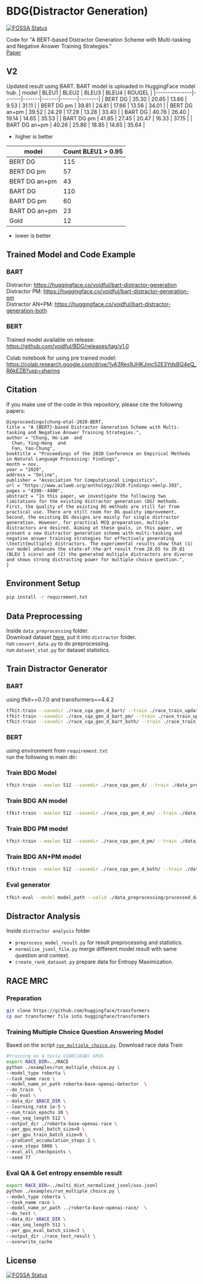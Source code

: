 # BDG(Distractor Generation)

[![FOSSA Status](https://app.fossa.com/api/projects/git%2Bgithub.com%2Fvoidful%2FBDG.svg?type=shield)](https://app.fossa.com/projects/git%2Bgithub.com%2Fvoidful%2FBDG?ref=badge_shield)

Code for "A BERT-based Distractor Generation Scheme with Multi-tasking and
Negative Answer Training Strategies."  
[Paper](https://www.aclweb.org/anthology/2020.findings-emnlp.393/)

## V2

Updated result using BART. BART model is uploaded in HuggingFace model hub. |
model | BLEU1 | BLEU2 | BLEU3 | BLEU4 | ROUGEL |
|---------------|-------|-------|-------|-------|--------| | BERT DG | 35.30 |
20.65 | 13.66 | 9.53 | 31.11 | | BERT DG pm | 39.81 | 24.81 | 17.66 | 13.56 |
34.01 | | BERT DG an+pm | 39.52 | 24.29 | 17.28 | 13.28 | 33.40 | | BART DG |
40.76 | 26.40 | 19.14 | 14.65 | 35.53 | | BART DG pm | 41.85 | 27.45 | 20.47 |
16.33 | 37.15 | | BART DG an+pm | 40.26 | 25.86 | 18.85 | 14.65 | 35.64 |

- higher is better

| model         | Count BLEU1 > 0.95 |
| ------------- | ------------------ |
| BERT DG       | 115                |
| BERT DG pm    | 57                 |
| BERT DG an+pm | 43                 |
| BART DG       | 110                |
| BART DG pm    | 60                 |
| BART DG an+pm | 23                 |
| Gold          | 12                 |

- lower is better

## Trained Model and Code Example

### BART

Distractor: https://huggingface.co/voidful/bart-distractor-generation  
Distractor PM: https://huggingface.co/voidful/bart-distractor-generation-pm  
Distractor AN+PM: https://huggingface.co/voidful/bart-distractor-generation-both

### BERT

Trained model available on release:  
https://github.com/voidful/BDG/releases/tag/v1.0

Colab notebook for using pre trained model:  
https://colab.research.google.com/drive/1yA3Rex9JHKJmc52E3YdsBQ4eQ_R6kEZB?usp=sharing

## Citation

If you make use of the code in this repository, please cite the following
papers:

    @inproceedings{chung-etal-2020-BERT,
    title = "A {BERT}-based Distractor Generation Scheme with Multi-tasking and Negative Answer Training Strategies.",
    author = "Chung, Ho-Lam  and
      Chan, Ying-Hong  and
      Fan, Yao-Chung",
    booktitle = "Proceedings of the 2020 Conference on Empirical Methods in Natural Language Processing: Findings",
    month = nov,
    year = "2020",
    address = "Online",
    publisher = "Association for Computational Linguistics",
    url = "https://www.aclweb.org/anthology/2020.findings-emnlp.393",
    pages = "4390--4400",
    abstract = "In this paper, we investigate the following two limitations for the existing distractor generation (DG) methods. First, the quality of the existing DG methods are still far from practical use. There are still room for DG quality improvement. Second, the existing DG designs are mainly for single distractor generation. However, for practical MCQ preparation, multiple distractors are desired. Aiming at these goals, in this paper, we present a new distractor generation scheme with multi-tasking and negative answer training strategies for effectively generating \textit{multiple} distractors. The experimental results show that (1) our model advances the state-of-the-art result from 28.65 to 39.81 (BLEU 1 score) and (2) the generated multiple distractors are diverse and shows strong distracting power for multiple choice question.",
    }

## Environment Setup

```bash
pip install -r requirement.txt
```

## Data Preprocessing

Inside `data_preprocessing` folder.  
Download dataset
[here](https://github.com/Yifan-Gao/Distractor-Generation-RACE), put it into
`distractor` folder.  
run `convert_data.py` to do preprocessing.  
run `dataset_stat.py` for dataset statistics.

## Train Distractor Generator

### BART

using tfkit==0.7.0 and transformers==4.4.2

```bash
tfkit-train --savedir ./race_cqa_gen_d_bart/ --train ./race_train_updated_cqa_dsep_a_bart.csv --test ./race_test_updated_cqa_dsep_a_bart.csv --model seq2seq  --config facebook/bart-base --batch 9 --epoch 10 --grad_accum 2 --no_eval;
tfkit-train --savedir ./race_cqa_gen_d_bart_pm/ --train ./race_train_updated_cqa_dsep_a_bart.csv --test ./race_test_updated_cqa_dsep_a_bart.csv --model seq2seq  --config facebook/bart-base --batch 9 --epoch 10 --grad_accum 2 --no_eval --likelihood pos;
tfkit-train --savedir ./race_cqa_gen_d_bart_both/ --train ./race_train_updated_cqa_dsep_a_bart.csv --test ./race_test_updated_cqa_dsep_a_bart.csv --model seq2seq  --config facebook/bart-base --batch 9 --epoch 10 --grad_accum 2 --no_eval --likelihood both;
```

### BERT

using environment from `requirement.txt`  
run the following in main dir:

### Train BDG Model

```bash
tfkit-train --maxlen 512 --savedir ./race_cqa_gen_d/ --train ./data_preprocessing/processed_data/race_train_updated_cqa_dsep_a.csv --test ./data_preprocessing/processed_data/race_test_updated_cqa_dsep_a.csv --model onebyone --tensorboard  --config bert-base-cased --batch 30 --epoch 6;
```

### Train BDG AN model

```bash
tfkit-train --maxlen 512 --savedir ./race_cqa_gen_d_an/ --train ./data_preprocessing/processed_data/race_train_updated_cqa_dsep_a.csv --test ./data_preprocessing/processed_data/race_test_updated_cqa_dsep_a.csv --model onebyone-neg --tensorboard  --config bert-base-cased --batch 30 --epoch 6;
```

### Train BDG PM model

```bash
tfkit-train --maxlen 512 --savedir ./race_cqa_gen_d_pm/ --train ./data_preprocessing/processed_data/race_train_updated_cqa_dsep_a.csv --test ./data_preprocessing/processed_data/race_test_updated_cqa_dsep_a.csv --model onebyone-pos --tensorboard  --config bert-base-cased --batch 30 --epoch 6;
```

### Train BDG AN+PM model

```bash
tfkit-train --maxlen 512 --savedir ./race_cqa_gen_d_both/ --train ./data_preprocessing/processed_data/race_train_updated_cqa_dsep_a.csv --test ./data_preprocessing/processed_data/race_test_updated_cqa_dsep_a.csv --model onebyone-both --tensorboard  --config bert-base-cased --batch 30 --epoch 6;
```

### Eval generator

```bash
tfkit-eval --model model_path --valid ./data_preprocessing/processed_data/race_test_updated_cqa_dall.csv --metric nlg
```

## Distractor Analysis

Inside `distractor analysis` folder

- `preprocess_model_result.py` for result preprocessing and statistics.
- `normalize_jsonl_file.py` merge different model result with same question and
  context.
- `create_rank_dataset.py` prepare data for Entropy Maximization.

## RACE MRC

### Preparation

```bash
git clone https://github.com/huggingface/transformers
cp our transformer file into huggingface/transformers
```

### Training Multiple Choice Question Answering Model

Based on the script [`run_multiple_choice.py`](). Download race data Train

```bash
#training on 4 tesla V100(16GB) GPUS
export RACE_DIR=../RACE
python ./examples/run_multiple_choice.py \
--model_type roberta \
--task_name race \
--model_name_or_path roberta-base-openai-detector  \
--do_train  \
--do_eval \
--data_dir $RACE_DIR \
--learning_rate 1e-5 \
--num_train_epochs 10 \
--max_seq_length 512 \
--output_dir ./roberta-base-openai-race \
--per_gpu_eval_batch_size=9 \
--per_gpu_train_batch_size=9 \
--gradient_accumulation_steps 2 \
--save_steps 5000 \
--eval_all_checkpoints \
--seed 77
```

### Eval QA & Get entropy ensemble result

```bash
export RACE_DIR=../multi_dist_normalized_jsonl/xxx.jsonl
python ./examples/run_multiple_choice.py \
--model_type roberta \
--task_name race \
--model_name_or_path ../roberta-base-openai-race/  \
--do_test \
--data_dir $RACE_DIR \
--max_seq_length 512 \
--per_gpu_eval_batch_size=3 \
--output_dir ./race_test_result \
--overwrite_cache
```

## License

[![FOSSA Status](https://app.fossa.com/api/projects/git%2Bgithub.com%2Fvoidful%2FBDG.svg?type=large)](https://app.fossa.com/projects/git%2Bgithub.com%2Fvoidful%2FBDG?ref=badge_large)
